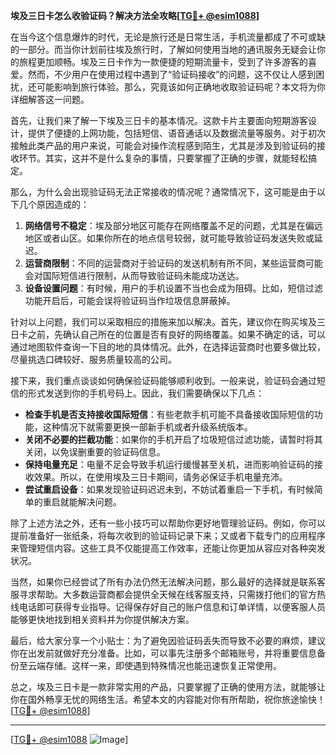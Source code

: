 **埃及三日卡怎么收验证码？解决方法全攻略[[TG💪+ @esim1088](https://t.me/s/esim1088)]**

在当今这个信息爆炸的时代，无论是旅行还是日常生活，手机流量都成了不可或缺的一部分。而当你计划前往埃及旅行时，了解如何使用当地的通讯服务无疑会让你的旅程更加顺畅。埃及三日卡作为一款便捷的短期流量卡，受到了许多游客的喜爱。然而，不少用户在使用过程中遇到了“验证码接收”的问题，这不仅让人感到困扰，还可能影响到旅行体验。那么，究竟该如何正确地收取验证码呢？本文将为你详细解答这一问题。

首先，让我们来了解一下埃及三日卡的基本情况。这款卡片主要面向短期游客设计，提供了便捷的上网功能，包括短信、语音通话以及数据流量等服务。对于初次接触此类产品的用户来说，可能会对操作流程感到陌生，尤其是涉及到验证码的接收环节。其实，这并不是什么复杂的事情，只要掌握了正确的步骤，就能轻松搞定。

那么，为什么会出现验证码无法正常接收的情况呢？通常情况下，这可能是由于以下几个原因造成的：

1. **网络信号不稳定**：埃及部分地区可能存在网络覆盖不足的问题，尤其是在偏远地区或者山区。如果你所在的地点信号较弱，就可能导致验证码发送失败或延迟。
2. **运营商限制**：不同的运营商对于验证码的发送机制有所不同，某些运营商可能会对国际短信进行限制，从而导致验证码未能成功送达。
3. **设备设置问题**：有时候，用户的手机设置不当也会成为阻碍。比如，短信过滤功能开启后，可能会误将验证码当作垃圾信息屏蔽掉。

针对以上问题，我们可以采取相应的措施来加以解决。首先，建议你在购买埃及三日卡之前，先确认自己所在的位置是否有良好的网络覆盖。如果不确定的话，可以通过地图软件查询一下目的地的具体情况。此外，在选择运营商时也要多做比较，尽量挑选口碑较好、服务质量较高的公司。

接下来，我们重点谈谈如何确保验证码能够顺利收到。一般来说，验证码会通过短信的形式发送到你的手机号码上。因此，我们需要确保以下几点：

- **检查手机是否支持接收国际短信**：有些老款手机可能不具备接收国际短信的功能，这种情况下就需要更换一部新手机或者升级系统版本。
- **关闭不必要的拦截功能**：如果你的手机开启了垃圾短信过滤功能，请暂时将其关闭，以免误删重要的验证码信息。
- **保持电量充足**：电量不足会导致手机运行缓慢甚至关机，进而影响验证码的接收效果。所以，在使用埃及三日卡期间，请务必保证手机电量充沛。
- **尝试重启设备**：如果发现验证码迟迟未到，不妨试着重启一下手机，有时候简单的重启就能解决问题。

除了上述方法之外，还有一些小技巧可以帮助你更好地管理验证码。例如，你可以提前准备好一张纸条，将每次收到的验证码记录下来；又或者下载专门的应用程序来管理短信内容。这些工具不仅能提高工作效率，还能让你更加从容应对各种突发状况。

当然，如果你已经尝试了所有办法仍然无法解决问题，那么最好的选择就是联系客服寻求帮助。大多数运营商都会提供全天候在线客服支持，只需拨打他们的官方热线电话即可获得专业指导。记得保存好自己的账户信息和订单详情，以便客服人员能够更快地找到相关资料并为你提供解决方案。

最后，给大家分享一个小贴士：为了避免因验证码丢失而导致不必要的麻烦，建议你在出发前就做好充分准备。比如，可以事先注册多个邮箱账号，并将重要信息备份至云端存储。这样一来，即使遇到特殊情况也能迅速恢复正常使用。

总之，埃及三日卡是一款非常实用的产品，只要掌握了正确的使用方法，就能够让你在国外畅享无忧的网络生活。希望本文的内容能对你有所帮助，祝你旅途愉快！[[TG💪+ @esim1088](https://t.me/s/esim1088)]

---

[[TG💪+ @esim1088](https://t.me/s/esim1088) ![Image](https://i.postimg.cc/4NQfJmqS/Snipaste-2025-05-13-00-14-12.png)]